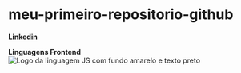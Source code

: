 # meu-primeiro-repositorio-github

[**Linkedin**](https://www.linkedin.com/in/kayra-ayslan-7b5440162/)


**Linguagens Frontend**
![Logo da linguagem JS com fundo amarelo e texto preto](https://skillicons.dev/icons?i=js,html,css,react)


